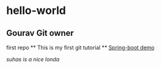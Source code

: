 
# hello-world
## Gourav Git owner
first repo
** This is my first git tutorial **
[Spring-boot demo ](http://localhost:8080/)

*suhas is a nice londa*

